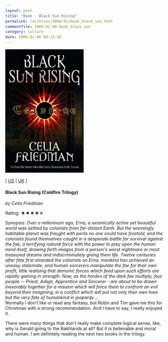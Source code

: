 ```yaml
---
layout: post
title: "Book - Black Sun Rising"
permalink: /archives/2009/01/book_black_sun.html
commentfile: 2009-01-06-book_black_sun
category: culture
date: 2009-01-06 09:12:39
---
```


<img class="photo right" src="/assets/images/1841495417.jpg" width="250" alt="Black Sun Rising (Coldfire Trilogy) cover" />

\[ [US](http://www.amazon.com/o/asin/1841495417) | [UK](http://www.amazon.co.uk/o/asin/1841495417) \]

#### Black Sun Rising (Coldfire Trilogy)

<em>by Celia Friedman</em>

Rating: ★★★★☆

<div class="book_synopsis" markdown="1">
Synopsis: <em>Over a millennium ago, Erna, a seismically active yet beautiful world was settled by colonists from far-distant Earth. But the seemingly habitable planet was fraught with perils no one could have foretold, and the colonists found themselves caught in a desperate battle for survival against the fae, a terrifying natural force with the power to prey upon the human mind itself, drawing forth images from a person's worst nightmare or most treasured dreams and indiscriminately giving them life. Twelve centuries after fate first stranded the colonists on Erna, mankind has achieved an uneasy stalemate, and human sorcerers manipulate the fae for their own profit, little realising that demonic forces which feed upon such efforts are rapidly gaining in strength. Now, as the hordes of the dark fae multiply, four people -- Priest, Adept, Apprentice and Sorcerer - are about to be drawn inexorably together for a mission which will force them to confront an evil beyond their imagining, in a conflict which will put not only their own lives but the very fate of humankind in jeopardy ...</em>

</div>
Normally I don't like or read any fantasy, but Robin and Tim gave me this for Christmas with a strong recommendation. And I have to say, I really enjoyed it.

There were many things that don't really make complete logical sense, like, why is Gerald going to the Rakhlands at all? But it is believable and moral and human. I am definitely reading the next two books in the trilogy.
